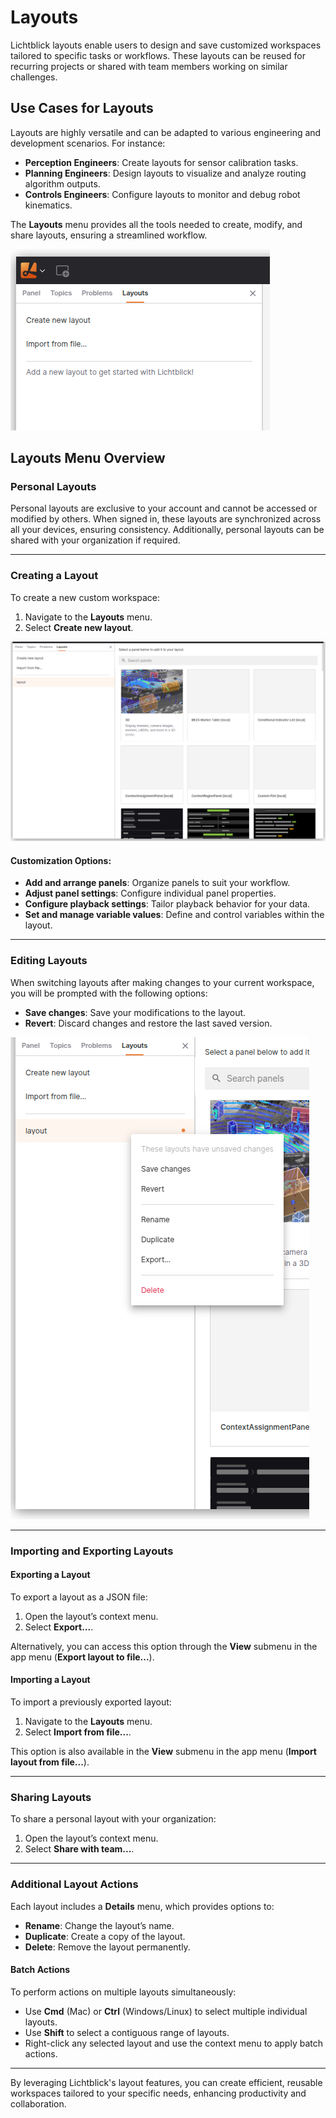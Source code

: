 # Layouts 

Lichtblick layouts enable users to design and save customized workspaces tailored to specific tasks or workflows. These layouts can be reused for recurring projects or shared with team members working on similar challenges.

## Use Cases for Layouts

Layouts are highly versatile and can be adapted to various engineering and development scenarios. For instance:

- **Perception Engineers**: Create layouts for sensor calibration tasks.
- **Planning Engineers**: Design layouts to visualize and analyze routing algorithm outputs.
- **Controls Engineers**: Configure layouts to monitor and debug robot kinematics.

The **Layouts** menu provides all the tools needed to create, modify, and share layouts, ensuring a streamlined workflow.

![alt text](images/layouts-tab.png)

## Layouts Menu Overview

### Personal Layouts

Personal layouts are exclusive to your account and cannot be accessed or modified by others. When signed in, these layouts are synchronized across all your devices, ensuring consistency. Additionally, personal layouts can be shared with your organization if required.

---

### Creating a Layout

To create a new custom workspace:

1. Navigate to the **Layouts** menu.
2. Select **Create new layout**.

![alt text](images/new-layout.png)

#### Customization Options:
- **Add and arrange panels**: Organize panels to suit your workflow.
- **Adjust panel settings**: Configure individual panel properties.
- **Configure playback settings**: Tailor playback behavior for your data.
- **Set and manage variable values**: Define and control variables within the layout.

---

### Editing Layouts

When switching layouts after making changes to your current workspace, you will be prompted with the following options:

- **Save changes**: Save your modifications to the layout.
- **Revert**: Discard changes and restore the last saved version.

![alt text](images/layout-options.png)

---

### Importing and Exporting Layouts

#### Exporting a Layout
To export a layout as a JSON file:

1. Open the layout’s context menu.
2. Select **Export...**.

Alternatively, you can access this option through the **View** submenu in the app menu (**Export layout to file...**).

#### Importing a Layout
To import a previously exported layout:

1. Navigate to the **Layouts** menu.
2. Select **Import from file...**.

This option is also available in the **View** submenu in the app menu (**Import layout from file...**).

---

### Sharing Layouts

To share a personal layout with your organization:

1. Open the layout’s context menu.
2. Select **Share with team...**.

---

### Additional Layout Actions

Each layout includes a **Details** menu, which provides options to:

- **Rename**: Change the layout’s name.
- **Duplicate**: Create a copy of the layout.
- **Delete**: Remove the layout permanently.

#### Batch Actions
To perform actions on multiple layouts simultaneously:

- Use **Cmd** (Mac) or **Ctrl** (Windows/Linux) to select multiple individual layouts.
- Use **Shift** to select a contiguous range of layouts.
- Right-click any selected layout and use the context menu to apply batch actions.

---

By leveraging Lichtblick's layout features, you can create efficient, reusable workspaces tailored to your specific needs, enhancing productivity and collaboration.